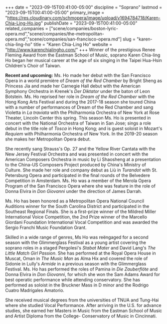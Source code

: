 +++
date = "2023-09-15T00:41:00-05:00"
discipline = "Soprano"
lastmod = "2023-09-15T00:41:00-05:00"
primary_image = "https://res.cloudinary.com/schmopera/image/upload/v1694784718/Karen-Chia-Ling-Ho.jpg"
publishDate = "2023-09-15T00:41:00-05:00"
related_companies = ["scene/companies/boston-lyric-opera.md","scene/companies/the-metropolitan-opera.md","scene/companies/san-francisco-opera.md"]
slug = "karen-chia-ling-ho"
title = "Karen Chia-Ling Ho"
website = "http://www.karenchialingho.com/"
+++
Winner of the prestigious Renee Fleming Award from the Eastman School of Music, soprano Karen Chia-ling Ho began her musical career at the age of six singing in the Taipei Hua-Hsin Children's Choir of Taiwan.

__Recent and upcoming:__ Ms. Ho made her debut with the San Francisco Opera in a world première of _Dream of the Red Chamber_ by Bright Sheng as Princess Jia and made her Carnegie Hall debut with the American Symphony Orchestra in Krenek's _Der Diktator_ under the baton of Leon Botstein. Ms. Ho reprised her role in _Dream of the Red Chamber_ with the Hong Kong Arts Festival and during the 2017-18 season she toured China with a number of performances of Dream of the Red Chamber and sang Violetta in _La traviata_ with the Philharmonia Orchestra of New York at Rose Theater, Lincoln Center this spring. This season Ms. Ho is presented in concert with the National Orchestra of Taiwan in San Jose; sings a role debut in the title role of _Tosca_ in Hong Kong; and is guest soloist in Mozart's _Requiem_ with Philharmonia Orchestra of New York. In the 2019-20 season she makes her Metropolitan Opera debut.

She recently sang Strauss's Op. 27 and the Yellow River Cantata with the New Jersey Festival Orchestra and was presented in concert with the American Composers Orchestra in music by Li Shaosheng at a presentation to the China-US Composers Project produced by China's Ministry of Culture. She made her role and company debut as Liù in _Turandot_ with St. Petersburg Opera and participated in the final rounds of the Belvedere Competition in Amsterdam. Ms. Ho was a member of the Merola Opera Program of the San Francisco Opera where she was feature in the role of Donna Elvira in _Don Giovanni_ under the direction of James Darrah.

Ms. Ho has been honored as a Metropolitan Opera National Council Auditions winner for the South Carolina District and participated in the Southeast Regional Finals. She is a first-prize winner of the Mildred Miller International Voice Competition, the 2nd Prize winner of the Marcello Giordani Foundation International Vocal Competition and was awarded the Sergio Franchi Music Foundation Grant.

Skilled in a wide range of genres, Ms Ho was reëngaged for a second season with the Glimmerglass Festival as a young artist covering the soprano roles in a staged Pergolesi's _Stabat Mater_ and David Lang's _The Little Match Girl Passion_. She has performed at the Royal Opera House in Muscat, Oman in _The Music Man_ as Alma Hix and covered the role of Sidonie in Lully's _Armide_ in a previous season with the Glimmerglass Festival. Ms. Ho has performed the roles of Pamina in _Die Zauberflöte_ and Donna Elvira in _Don Giovanni_, for which she won the Sam Adams Award for best operatic performance while attending conservatory. She has performed as soloist in the Bruckner Mass in D minor and the Rodrigo Cuatro Madrigales Amatorio.

She received musical degrees from the universities of TNUA and Tung-Hai where she studied Vocal Performance. After arriving in the U.S. for advance studies, she earned her Masters in Music from the Eastman School of Music and Artist Diploma from the College- Conservatory of Music in Cincinnati.